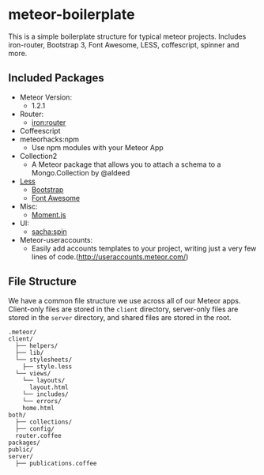 meteor-boilerplate
==================

This is a simple boilerplate structure for typical meteor projects. Includes iron-router, Bootstrap 3, Font Awesome, LESS, coffescript, spinner and more.

## <a name="included-packages"></a> Included Packages

* Meteor Version:
  * 1.2.1
* Router:
  * [iron:router](https://github.com/EventedMind/iron-router)
* Coffeescript
* meteorhacks:npm
  * Use npm modules with your Meteor App
* Collection2
  * A Meteor package that allows you to attach a schema to a Mongo.Collection by @aldeed
* [Less](http://lesscss.org)
  * [Bootstrap](http://getbootstrap.com)
  * [Font Awesome](http://fontawesome.io)
* Misc:
  * [Moment.js](http://momentjs.com/)
* UI:
  * [sacha:spin](https://github.com/SachaG/meteor-spin/)
* Meteor-useraccounts:
  * Easily add accounts templates to your project, writing just a very few lines of code.(http://useraccounts.meteor.com/)

## <a name="file-structure"></a> File Structure

We have a common file structure we use across all of our Meteor apps. Client-only files are stored in the `client` directory, server-only files are stored in the `server` directory, and shared files are stored in the root.

```
.meteor/
client/
  ├── helpers/
  ├── lib/
  └── stylesheets/
    ├── style.less
  └── views/
    └── layouts/
      layout.html
    └── includes/
    └── errors/
    home.html
both/
  ├── collections/
  ├── config/
  router.coffee
packages/
public/
server/
  ├── publications.coffee
```
